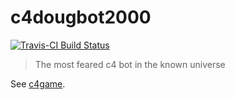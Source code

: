 # c4dougbot2000

[![Travis-CI Build Status](https://travis-ci.org/dougmet/c4dougbot2000.svg?branch=master)](https://travis-ci.org/dougmet/c4dougbot2000)

> The most feared c4 bot in the known universe

See [c4game](https://github.com/sellorm/c4game).
